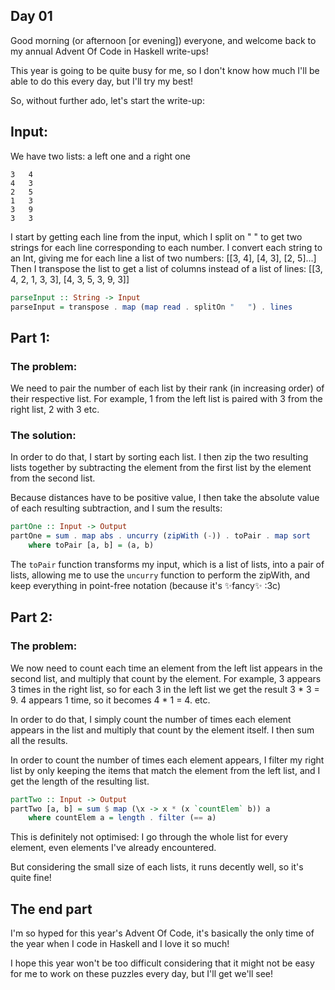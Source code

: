## Day 01

Good morning (or afternoon [or evening]) everyone, and welcome back to my annual
Advent Of Code in Haskell write-ups!

This year is going to be quite busy for me, so I don't know how much I'll be able
to do this every day, but I'll try my best!

So, without further ado, let's start the write-up:

## Input:

We have two lists: a left one and a right one
```
3   4
4   3
2   5
1   3
3   9
3   3
```

I start by getting each line from the input, which I split on "   " to get two
strings for each line corresponding to each number. I convert each string to an Int,
giving me for each line a list of two numbers: [[3, 4], [4, 3], [2, 5]...]
Then I transpose the list to get a list of columns instead of a list of lines:
[[3, 4, 2, 1, 3, 3], [4, 3, 5, 3, 9, 3]]

```hs
parseInput :: String -> Input
parseInput = transpose . map (map read . splitOn "   ") . lines
```

## Part 1:

### The problem:

We need to pair the number of each list by their rank (in increasing order) of
their respective list.
For example, 1 from the left list is paired with 3 from the right list, 2 with 3 etc.

### The solution:

In order to do that, I start by sorting each list. I then zip the two resulting lists together
by subtracting the element from the first list by the element from the second list.

Because distances have to be positive value, I then take the absolute value of each resulting subtraction,
and I sum the results:

```hs
partOne :: Input -> Output
partOne = sum . map abs . uncurry (zipWith (-)) . toPair . map sort
    where toPair [a, b] = (a, b)
```

The `toPair` function transforms my input, which is a list of lists, into a pair of lists,
allowing me to use the `uncurry` function to perform the zipWith, and keep everything in point-free
notation (because it's ✨fancy✨ :3c)

## Part 2:

### The problem:

We now need to count each time an element from the left list appears in the second list,
and multiply that count by the element.
For example, 3 appears 3 times in the right list, so for each 3 in the left list we get the result 3 * 3 = 9. 4 appears 1 time, so it becomes 4 * 1 = 4. etc.

In order to do that, I simply count the number of times each element appears in the list and multiply that count by the element itself. I then sum all the results.

In order to count the number of times each element appears, I filter my right list by only keeping
the items that match the element from the left list, and I get the length of the resulting list.

```hs
partTwo :: Input -> Output
partTwo [a, b] = sum $ map (\x -> x * (x `countElem` b)) a
    where countElem a = length . filter (== a)
```

This is definitely not optimised:
I go through the whole list for every element, even elements I've already encountered.

But considering the small size of each lists, it runs decently well, so it's quite fine!


## The end part

I'm so hyped for this year's Advent Of Code, it's basically the only time of the year when I code in Haskell and I love it so much!

I hope this year won't be too difficult considering that it might not be easy for me to work on these puzzles every day, but I'll get we'll see!
